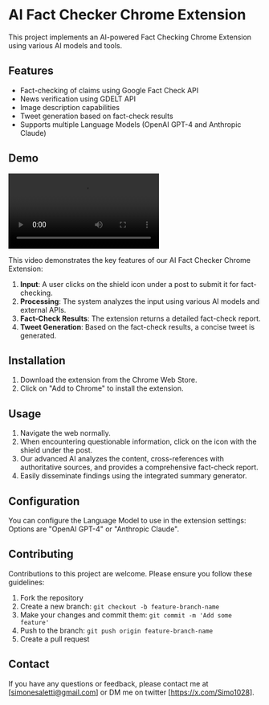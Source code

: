 # AI Fact Checker Chrome Extension

This project implements an AI-powered Fact Checking Chrome Extension using various AI models and tools.

## Features

- Fact-checking of claims using Google Fact Check API
- News verification using GDELT API
- Image description capabilities
- Tweet generation based on fact-check results
- Supports multiple Language Models (OpenAI GPT-4 and Anthropic Claude)

## Demo

![AI Fact Checker Demo](FactChecker.mp4)

This video demonstrates the key features of our AI Fact Checker Chrome Extension:

1. **Input**: A user clicks on the shield icon under a post to submit it for fact-checking.
2. **Processing**: The system analyzes the input using various AI models and external APIs.
3. **Fact-Check Results**: The extension returns a detailed fact-check report.
4. **Tweet Generation**: Based on the fact-check results, a concise tweet is generated.

## Installation

1. Download the extension from the Chrome Web Store.
2. Click on "Add to Chrome" to install the extension.

## Usage

1. Navigate the web normally.
2. When encountering questionable information, click on the icon with the shield under the post.
3. Our advanced AI analyzes the content, cross-references with authoritative sources, and provides a comprehensive fact-check report.
4. Easily disseminate findings using the integrated summary generator.

## Configuration

You can configure the Language Model to use in the extension settings:
Options are "OpenAI GPT-4" or "Anthropic Claude".

## Contributing

Contributions to this project are welcome. Please ensure you follow these guidelines:

1. Fork the repository
2. Create a new branch: `git checkout -b feature-branch-name`
3. Make your changes and commit them: `git commit -m 'Add some feature'`
4. Push to the branch: `git push origin feature-branch-name`
5. Create a pull request

## Contact

If you have any questions or feedback, please contact me at [simonesaletti@gmail.com] or DM me on twitter [https://x.com/Simo1028].
